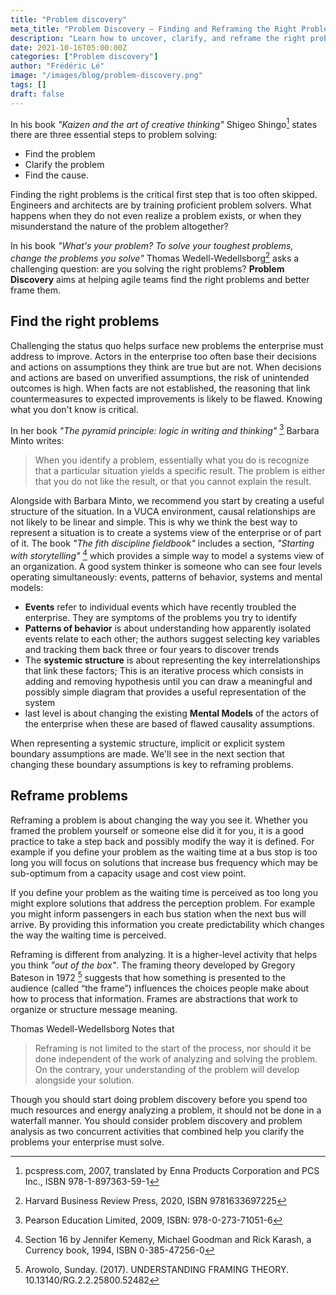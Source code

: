 ```yaml
---
title: "Problem discovery"
meta_title: "Problem Discovery – Finding and Reframing the Right Problems"
description: "Learn how to uncover, clarify, and reframe the right problems using systems thinking, storytelling, and critical analysis to improve decision-making in agile teams."
date: 2021-10-16T05:00:00Z
categories: ["Problem discovery"]
author: "Frédéric Lé"
image: "/images/blog/problem-discovery.png"
tags: []
draft: false
---
```


In his book *"Kaizen and the art of creative thinking"* Shigeo Shingo[^1] states there are three essential steps to problem solving:

* Find the problem
* Clarify the problem
* Find the cause.

Finding the right problems is the critical first step that is too often skipped. Engineers and architects are by training proficient problem solvers. What happens when they do not even realize a problem exists, or when they misunderstand the nature of the problem altogether?

In his book *"What's your problem? To solve your toughest problems, change the problems you solve"* Thomas Wedell-Wedellsborg[^2] asks a challenging question: are you solving the right problems? **Problem Discovery** aims at helping agile teams find the right problems and better frame them.

## Find the right problems

Challenging the status quo helps surface new problems the enterprise must address to improve. Actors in the enterprise too often base their decisions and actions on assumptions they think are true but are not. When decisions and actions are based on unverified assumptions, the risk of unintended outcomes is high. When facts are not established, the reasoning that link countermeasures to expected improvements is likely to be flawed. Knowing what you don't know is critical.

In her book *"The pyramid principle: logic in writing and thinking"* [^3] Barbara Minto writes:

> When you identify a problem, essentially what you do is recognize that a particular situation yields a specific result. The problem is either that you do not like the result, or that you cannot explain the result.

Alongside with Barbara Minto, we recommend you start by creating a useful structure of the situation. In a VUCA environment, causal relationships are not likely to be linear and simple. This is why we think the best way to represent a situation is to create a systems view of the enterprise or of part of it. The book *"The fith discipline fieldbook"* includes a section, *"Starting with storytelling"* [^4] which provides a simple way to model a systems view of an organization. A good system thinker is someone who can see four levels operating simultaneously: events, patterns of behavior, systems and mental models:

* **Events** refer to individual events which have recently troubled the enterprise. They are symptoms of the problems you try to identify
* **Patterns of behavior** is about understanding how apparently isolated events relate to each other; the authors suggest selecting key variables and tracking them back three or four years to discover trends
* The **systemic structure** is about representing the key interrelationships that link these factors; This is an iterative process which consists in adding and removing hypothesis until you can draw a meaningful and possibly simple diagram that provides a useful representation of the system
* last level is about changing the existing **Mental Models** of the actors of the enterprise when these are based of flawed causality assumptions.

When representing a systemic structure, implicit or explicit system boundary assumptions are made. We'll see in the next section that changing these boundary assumptions is key to reframing problems.

## Reframe problems

Reframing a problem is about changing the way you see it. Whether you framed the problem yourself or someone else did it for you, it is a good practice to take a step back and possibly modify the way it is defined. For example if you define your problem as the waiting time at a bus stop is too long you will focus on solutions that increase bus frequency which may be sub-optimum from a capacity usage and cost view point.

If you define your problem as the waiting time is perceived as too long you might explore solutions that address the perception problem. For example you might inform passengers in each bus station when the next bus will arrive. By providing this information you create predictability which changes the way the waiting time is perceived.

Reframing is different from analyzing. It is a higher-level activity that helps you think *"out of the box"*. The framing theory developed by Gregory Bateson in 1972 [^5] suggests that how something is presented to the audience (called “the frame”) influences the choices people make about how to process that information. Frames are abstractions that work to organize or structure message meaning.

Thomas Wedell-Wedellsborg Notes that

> Reframing is not limited to the start of the process, nor should it be done independent of the work of analyzing and solving the problem. On the contrary, your understanding of the problem will develop alongside your solution.

Though you should start doing problem discovery before you spend too much resources and energy analyzing a problem, it should not be done in a waterfall manner. You should consider problem discovery and problem analysis as two concurrent activities that combined help you clarify the problems your enterprise must solve.

[^1]: pcspress.com, 2007, translated by Enna Products Corporation and PCS Inc., ISBN 978-1-897363-59-1
[^2]: Harvard Business Review Press, 2020, ISBN 9781633697225
[^3]: Pearson Education Limited, 2009, ISBN: 978-0-273-71051-6
[^4]: Section 16 by Jennifer Kemeny, Michael Goodman and Rick Karash, a Currency book, 1994, ISBN 0-385-47256-0
[^5]: Arowolo, Sunday. (2017). UNDERSTANDING FRAMING THEORY. 10.13140/RG.2.2.25800.52482
